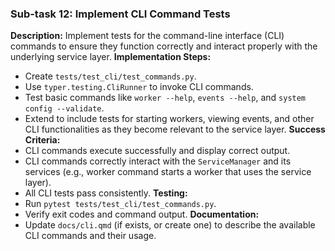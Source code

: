 ### Sub-task 12: Implement CLI Command Tests
**Description:** Implement tests for the command-line interface (CLI) commands to ensure they function correctly and interact properly with the underlying service layer.
**Implementation Steps:**
- Create `tests/test_cli/test_commands.py`.
- Use `typer.testing.CliRunner` to invoke CLI commands.
- Test basic commands like `worker --help`, `events --help`, and `system config --validate`.
- Extend to include tests for starting workers, viewing events, and other CLI functionalities as they become relevant to the service layer.
**Success Criteria:**
- CLI commands execute successfully and display correct output.
- CLI commands correctly interact with the `ServiceManager` and its services (e.g., worker command starts a worker that uses the service layer).
- All CLI tests pass consistently.
**Testing:**
- Run `pytest tests/test_cli/test_commands.py`.
- Verify exit codes and command output.
**Documentation:**
- Update `docs/cli.qmd` (if exists, or create one) to describe the available CLI commands and their usage.